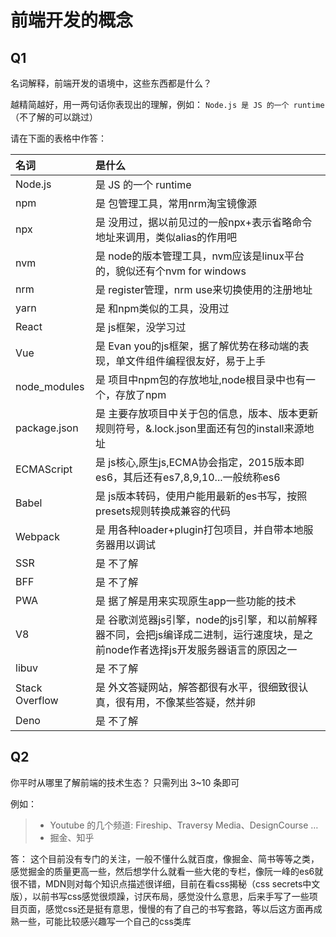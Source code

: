 # 前端开发的概念

## Q1

名词解释，前端开发的语境中，这些东西都是什么？

越精简越好，用一两句话你表现出的理解，例如： `Node.js 是 JS 的一个 runtime`
（不了解的可以跳过）

请在下面的表格中作答：

| 名词           | 是什么               |
| :------------- | :------------------- |
| Node.js        | 是 JS 的一个 runtime    |
| npm            | 是  包管理工具，常用nrm淘宝镜像源               |
| npx            | 是  没用过，据以前见过的一般npx+<command>表示省略命令地址来调用，类似alias的作用吧              |
| nvm            | 是  node的版本管理工具，nvm应该是linux平台的，貌似还有个nvm for windows               |
| nrm            | 是  register管理，nrm use来切换使用的注册地址               |
| yarn           | 是  和npm类似的工具，没用过               |
| React          | 是  js框架，没学习过               |
| Vue            | 是  Evan you的js框架，据了解优势在移动端的表现，单文件组件编程很友好，易于上手               |
| node_modules   | 是  项目中npm包的存放地址,node根目录中也有一个，存放了npm               |
| package.json   | 是  主要存放项目中关于包的信息，版本、版本更新规则符号，&.lock.json里面还有包的install来源地址               |
| ECMAScript     | 是  js核心,原生js,ECMA协会指定，2015版本即es6，其后还有es7,8,9,10...一般统称es6            |
| Babel          | 是  js版本转码，使用户能用最新的es书写，按照presets规则转换成兼容的代码               |
| Webpack        | 是  用各种loader+plugin打包项目，并自带本地服务器用以调试               |
| SSR            | 是  不了解               |
| BFF            | 是  不了解               |
| PWA            | 是  据了解是用来实现原生app一些功能的技术               |
| V8             | 是  谷歌浏览器js引擎，node的js引擎，和以前解释器不同，会把js编译成二进制，运行速度块，是之前node作者选择js开发服务器语言的原因之一           |
| libuv          | 是   不了解              |
| Stack Overflow | 是   外文答疑网站，解答都很有水平，很细致很认真，很有用，不像某些答疑，然并卵              |
| Deno           | 是   不了解              |

## Q2

你平时从哪里了解前端的技术生态？
只需列出 3~10 条即可

例如：

> - Youtube 的几个频道: Fireship、Traversy Media、DesignCourse …
> - 掘金、知乎

答：
这个目前没有专门的关注，一般不懂什么就百度，像掘金、简书等等之类，感觉掘金的质量更高一些，然后想学什么就看一些大佬的专栏，像阮一峰的es6就很不错，MDN则对每个知识点描述很详细，目前在看css揭秘（css secrets中文版），以前书写css感觉很烦躁，讨厌布局，感觉没什么意思，后来手写了一些项目页面，感觉css还是挺有意思，慢慢的有了自己的书写套路，等以后这方面再成熟一些，可能比较感兴趣写一个自己的css类库